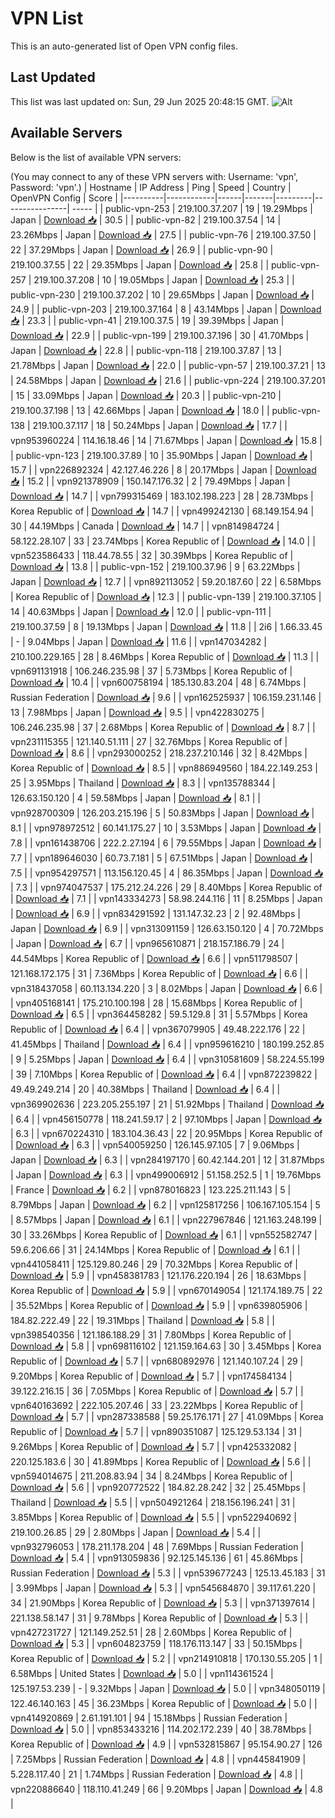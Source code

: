 # VPN List

This is an auto-generated list of Open VPN config files.

## Last Updated

This list was last updated on: Sun, 29 Jun 2025 20:48:15 GMT.
![Alt](https://repobeats.axiom.co/api/embed/186b98318ef1479477931607c1ad7d823f12451f.svg "Repobeats analytics image")

## Available Servers

Below is the list of available VPN servers:

(You may connect to any of these VPN servers with: Username: 'vpn', Password: 'vpn'.)
| Hostname | IP Address | Ping | Speed | Country | OpenVPN Config | Score |
|----------|------------|------|-------|---------|----------------| ----- |
| public-vpn-253 | 219.100.37.207 | 19 | 19.29Mbps | Japan | [Download 📥](./configs/server_0_JP.ovpn) | 30.5 |
| public-vpn-82 | 219.100.37.54 | 14 | 23.26Mbps | Japan | [Download 📥](./configs/server_1_JP.ovpn) | 27.5 |
| public-vpn-76 | 219.100.37.50 | 22 | 37.29Mbps | Japan | [Download 📥](./configs/server_2_JP.ovpn) | 26.9 |
| public-vpn-90 | 219.100.37.55 | 22 | 29.35Mbps | Japan | [Download 📥](./configs/server_3_JP.ovpn) | 25.8 |
| public-vpn-257 | 219.100.37.208 | 10 | 19.05Mbps | Japan | [Download 📥](./configs/server_4_JP.ovpn) | 25.3 |
| public-vpn-230 | 219.100.37.202 | 10 | 29.65Mbps | Japan | [Download 📥](./configs/server_5_JP.ovpn) | 24.9 |
| public-vpn-203 | 219.100.37.164 | 8 | 43.14Mbps | Japan | [Download 📥](./configs/server_6_JP.ovpn) | 23.3 |
| public-vpn-41 | 219.100.37.5 | 19 | 39.39Mbps | Japan | [Download 📥](./configs/server_7_JP.ovpn) | 22.9 |
| public-vpn-199 | 219.100.37.196 | 30 | 41.70Mbps | Japan | [Download 📥](./configs/server_8_JP.ovpn) | 22.8 |
| public-vpn-118 | 219.100.37.87 | 13 | 21.78Mbps | Japan | [Download 📥](./configs/server_9_JP.ovpn) | 22.0 |
| public-vpn-57 | 219.100.37.21 | 13 | 24.58Mbps | Japan | [Download 📥](./configs/server_10_JP.ovpn) | 21.6 |
| public-vpn-224 | 219.100.37.201 | 15 | 33.09Mbps | Japan | [Download 📥](./configs/server_11_JP.ovpn) | 20.3 |
| public-vpn-210 | 219.100.37.198 | 13 | 42.66Mbps | Japan | [Download 📥](./configs/server_12_JP.ovpn) | 18.0 |
| public-vpn-138 | 219.100.37.117 | 18 | 50.24Mbps | Japan | [Download 📥](./configs/server_13_JP.ovpn) | 17.7 |
| vpn953960224 | 114.16.18.46 | 14 | 71.67Mbps | Japan | [Download 📥](./configs/server_14_JP.ovpn) | 15.8 |
| public-vpn-123 | 219.100.37.89 | 10 | 35.90Mbps | Japan | [Download 📥](./configs/server_15_JP.ovpn) | 15.7 |
| vpn226892324 | 42.127.46.226 | 8 | 20.17Mbps | Japan | [Download 📥](./configs/server_16_JP.ovpn) | 15.2 |
| vpn921378909 | 150.147.176.32 | 2 | 79.49Mbps | Japan | [Download 📥](./configs/server_17_JP.ovpn) | 14.7 |
| vpn799315469 | 183.102.198.223 | 28 | 28.73Mbps | Korea Republic of | [Download 📥](./configs/server_18_KR.ovpn) | 14.7 |
| vpn499242130 | 68.149.154.94 | 30 | 44.19Mbps | Canada | [Download 📥](./configs/server_19_CA.ovpn) | 14.7 |
| vpn814984724 | 58.122.28.107 | 33 | 23.74Mbps | Korea Republic of | [Download 📥](./configs/server_20_KR.ovpn) | 14.0 |
| vpn523586433 | 118.44.78.55 | 32 | 30.39Mbps | Korea Republic of | [Download 📥](./configs/server_21_KR.ovpn) | 13.8 |
| public-vpn-152 | 219.100.37.96 | 9 | 63.22Mbps | Japan | [Download 📥](./configs/server_22_JP.ovpn) | 12.7 |
| vpn892113052 | 59.20.187.60 | 22 | 6.58Mbps | Korea Republic of | [Download 📥](./configs/server_23_KR.ovpn) | 12.3 |
| public-vpn-139 | 219.100.37.105 | 14 | 40.63Mbps | Japan | [Download 📥](./configs/server_24_JP.ovpn) | 12.0 |
| public-vpn-111 | 219.100.37.59 | 8 | 19.13Mbps | Japan | [Download 📥](./configs/server_25_JP.ovpn) | 11.8 |
| 2i6 | 1.66.33.45 | - | 9.04Mbps | Japan | [Download 📥](./configs/server_26_JP.ovpn) | 11.6 |
| vpn147034282 | 210.100.229.165 | 28 | 8.46Mbps | Korea Republic of | [Download 📥](./configs/server_27_KR.ovpn) | 11.3 |
| vpn691131918 | 106.246.235.98 | 37 | 5.73Mbps | Korea Republic of | [Download 📥](./configs/server_28_KR.ovpn) | 10.4 |
| vpn600758194 | 185.130.83.204 | 48 | 6.74Mbps | Russian Federation | [Download 📥](./configs/server_29_RU.ovpn) | 9.6 |
| vpn162525937 | 106.159.231.146 | 13 | 7.98Mbps | Japan | [Download 📥](./configs/server_30_JP.ovpn) | 9.5 |
| vpn422830275 | 106.246.235.98 | 37 | 2.68Mbps | Korea Republic of | [Download 📥](./configs/server_31_KR.ovpn) | 8.7 |
| vpn231115355 | 121.140.51.111 | 27 | 32.76Mbps | Korea Republic of | [Download 📥](./configs/server_32_KR.ovpn) | 8.6 |
| vpn293000252 | 218.237.210.146 | 32 | 8.42Mbps | Korea Republic of | [Download 📥](./configs/server_33_KR.ovpn) | 8.5 |
| vpn886949560 | 184.22.149.253 | 25 | 3.95Mbps | Thailand | [Download 📥](./configs/server_34_TH.ovpn) | 8.3 |
| vpn135788344 | 126.63.150.120 | 4 | 59.58Mbps | Japan | [Download 📥](./configs/server_35_JP.ovpn) | 8.1 |
| vpn928700309 | 126.203.215.196 | 5 | 50.83Mbps | Japan | [Download 📥](./configs/server_36_JP.ovpn) | 8.1 |
| vpn978972512 | 60.141.175.27 | 10 | 3.53Mbps | Japan | [Download 📥](./configs/server_37_JP.ovpn) | 7.8 |
| vpn161438706 | 222.2.27.194 | 6 | 79.55Mbps | Japan | [Download 📥](./configs/server_38_JP.ovpn) | 7.7 |
| vpn189646030 | 60.73.7.181 | 5 | 67.51Mbps | Japan | [Download 📥](./configs/server_39_JP.ovpn) | 7.5 |
| vpn954297571 | 113.156.120.45 | 4 | 86.35Mbps | Japan | [Download 📥](./configs/server_40_JP.ovpn) | 7.3 |
| vpn974047537 | 175.212.24.226 | 29 | 8.40Mbps | Korea Republic of | [Download 📥](./configs/server_41_KR.ovpn) | 7.1 |
| vpn143334273 | 58.98.244.116 | 11 | 8.25Mbps | Japan | [Download 📥](./configs/server_42_JP.ovpn) | 6.9 |
| vpn834291592 | 131.147.32.23 | 2 | 92.48Mbps | Japan | [Download 📥](./configs/server_43_JP.ovpn) | 6.9 |
| vpn313091159 | 126.63.150.120 | 4 | 70.72Mbps | Japan | [Download 📥](./configs/server_44_JP.ovpn) | 6.7 |
| vpn965610871 | 218.157.186.79 | 24 | 44.54Mbps | Korea Republic of | [Download 📥](./configs/server_45_KR.ovpn) | 6.6 |
| vpn511798507 | 121.168.172.175 | 31 | 7.36Mbps | Korea Republic of | [Download 📥](./configs/server_46_KR.ovpn) | 6.6 |
| vpn318437058 | 60.113.134.220 | 3 | 8.02Mbps | Japan | [Download 📥](./configs/server_47_JP.ovpn) | 6.6 |
| vpn405168141 | 175.210.100.198 | 28 | 15.68Mbps | Korea Republic of | [Download 📥](./configs/server_48_KR.ovpn) | 6.5 |
| vpn364458282 | 59.5.129.8 | 31 | 5.57Mbps | Korea Republic of | [Download 📥](./configs/server_49_KR.ovpn) | 6.4 |
| vpn367079905 | 49.48.222.176 | 22 | 41.45Mbps | Thailand | [Download 📥](./configs/server_50_TH.ovpn) | 6.4 |
| vpn959616210 | 180.199.252.85 | 9 | 5.25Mbps | Japan | [Download 📥](./configs/server_51_JP.ovpn) | 6.4 |
| vpn310581609 | 58.224.55.199 | 39 | 7.10Mbps | Korea Republic of | [Download 📥](./configs/server_52_KR.ovpn) | 6.4 |
| vpn872239822 | 49.49.249.214 | 20 | 40.38Mbps | Thailand | [Download 📥](./configs/server_53_TH.ovpn) | 6.4 |
| vpn369902636 | 223.205.255.197 | 21 | 51.92Mbps | Thailand | [Download 📥](./configs/server_54_TH.ovpn) | 6.4 |
| vpn456150778 | 118.241.59.17 | 2 | 97.10Mbps | Japan | [Download 📥](./configs/server_55_JP.ovpn) | 6.3 |
| vpn670224310 | 183.104.36.43 | 22 | 20.95Mbps | Korea Republic of | [Download 📥](./configs/server_56_KR.ovpn) | 6.3 |
| vpn540059250 | 126.145.97.105 | 7 | 9.06Mbps | Japan | [Download 📥](./configs/server_57_JP.ovpn) | 6.3 |
| vpn284197170 | 60.42.144.201 | 12 | 31.87Mbps | Japan | [Download 📥](./configs/server_58_JP.ovpn) | 6.3 |
| vpn499006912 | 51.158.252.5 | 1 | 19.76Mbps | France | [Download 📥](./configs/server_59_FR.ovpn) | 6.2 |
| vpn878016823 | 123.225.211.143 | 5 | 8.79Mbps | Japan | [Download 📥](./configs/server_60_JP.ovpn) | 6.2 |
| vpn125817256 | 106.167.105.154 | 5 | 8.57Mbps | Japan | [Download 📥](./configs/server_61_JP.ovpn) | 6.1 |
| vpn227967846 | 121.163.248.199 | 30 | 33.26Mbps | Korea Republic of | [Download 📥](./configs/server_62_KR.ovpn) | 6.1 |
| vpn552582747 | 59.6.206.66 | 31 | 24.14Mbps | Korea Republic of | [Download 📥](./configs/server_63_KR.ovpn) | 6.1 |
| vpn441058411 | 125.129.80.246 | 29 | 70.32Mbps | Korea Republic of | [Download 📥](./configs/server_64_KR.ovpn) | 5.9 |
| vpn458381783 | 121.176.220.194 | 26 | 18.63Mbps | Korea Republic of | [Download 📥](./configs/server_65_KR.ovpn) | 5.9 |
| vpn670149054 | 121.174.189.75 | 22 | 35.52Mbps | Korea Republic of | [Download 📥](./configs/server_66_KR.ovpn) | 5.9 |
| vpn639805906 | 184.82.222.49 | 22 | 19.31Mbps | Thailand | [Download 📥](./configs/server_67_TH.ovpn) | 5.8 |
| vpn398540356 | 121.186.188.29 | 31 | 7.80Mbps | Korea Republic of | [Download 📥](./configs/server_68_KR.ovpn) | 5.8 |
| vpn698116102 | 121.159.164.63 | 30 | 3.45Mbps | Korea Republic of | [Download 📥](./configs/server_69_KR.ovpn) | 5.7 |
| vpn680892976 | 121.140.107.24 | 29 | 9.20Mbps | Korea Republic of | [Download 📥](./configs/server_70_KR.ovpn) | 5.7 |
| vpn174584134 | 39.122.216.15 | 36 | 7.05Mbps | Korea Republic of | [Download 📥](./configs/server_71_KR.ovpn) | 5.7 |
| vpn640163692 | 222.105.207.46 | 33 | 23.22Mbps | Korea Republic of | [Download 📥](./configs/server_72_KR.ovpn) | 5.7 |
| vpn287338588 | 59.25.176.171 | 27 | 41.09Mbps | Korea Republic of | [Download 📥](./configs/server_73_KR.ovpn) | 5.7 |
| vpn890351087 | 125.129.53.134 | 31 | 9.26Mbps | Korea Republic of | [Download 📥](./configs/server_74_KR.ovpn) | 5.7 |
| vpn425332082 | 220.125.183.6 | 30 | 41.89Mbps | Korea Republic of | [Download 📥](./configs/server_75_KR.ovpn) | 5.6 |
| vpn594014675 | 211.208.83.94 | 34 | 8.24Mbps | Korea Republic of | [Download 📥](./configs/server_76_KR.ovpn) | 5.6 |
| vpn920772522 | 184.82.28.242 | 32 | 25.45Mbps | Thailand | [Download 📥](./configs/server_77_TH.ovpn) | 5.5 |
| vpn504921264 | 218.156.196.241 | 31 | 3.85Mbps | Korea Republic of | [Download 📥](./configs/server_78_KR.ovpn) | 5.5 |
| vpn522940692 | 219.100.26.85 | 29 | 2.80Mbps | Japan | [Download 📥](./configs/server_79_JP.ovpn) | 5.4 |
| vpn932796053 | 178.211.178.204 | 48 | 7.69Mbps | Russian Federation | [Download 📥](./configs/server_80_RU.ovpn) | 5.4 |
| vpn913059836 | 92.125.145.136 | 61 | 45.86Mbps | Russian Federation | [Download 📥](./configs/server_81_RU.ovpn) | 5.3 |
| vpn539677243 | 125.13.45.183 | 31 | 3.99Mbps | Japan | [Download 📥](./configs/server_82_JP.ovpn) | 5.3 |
| vpn545684870 | 39.117.61.220 | 34 | 21.90Mbps | Korea Republic of | [Download 📥](./configs/server_83_KR.ovpn) | 5.3 |
| vpn371397614 | 221.138.58.147 | 31 | 9.78Mbps | Korea Republic of | [Download 📥](./configs/server_84_KR.ovpn) | 5.3 |
| vpn427231727 | 121.149.252.51 | 28 | 2.60Mbps | Korea Republic of | [Download 📥](./configs/server_85_KR.ovpn) | 5.3 |
| vpn604823759 | 118.176.113.147 | 33 | 50.15Mbps | Korea Republic of | [Download 📥](./configs/server_86_KR.ovpn) | 5.2 |
| vpn214910818 | 170.130.55.205 | 1 | 6.58Mbps | United States | [Download 📥](./configs/server_87_US.ovpn) | 5.0 |
| vpn114361524 | 125.197.53.239 | - | 9.32Mbps | Japan | [Download 📥](./configs/server_88_JP.ovpn) | 5.0 |
| vpn348050119 | 122.46.140.163 | 45 | 36.23Mbps | Korea Republic of | [Download 📥](./configs/server_89_KR.ovpn) | 5.0 |
| vpn414920869 | 2.61.191.101 | 94 | 15.18Mbps | Russian Federation | [Download 📥](./configs/server_90_RU.ovpn) | 5.0 |
| vpn853433216 | 114.202.172.239 | 40 | 38.78Mbps | Korea Republic of | [Download 📥](./configs/server_91_KR.ovpn) | 4.9 |
| vpn532815867 | 95.154.90.27 | 126 | 7.25Mbps | Russian Federation | [Download 📥](./configs/server_92_RU.ovpn) | 4.8 |
| vpn445841909 | 5.228.117.40 | 21 | 1.74Mbps | Russian Federation | [Download 📥](./configs/server_93_RU.ovpn) | 4.8 |
| vpn220886640 | 118.110.41.249 | 66 | 9.20Mbps | Japan | [Download 📥](./configs/server_94_JP.ovpn) | 4.8 |
